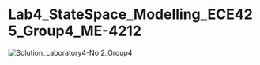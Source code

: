 # Lab4_StateSpace_Modelling_ECE425_Group4_ME-4212

![Solution_Laboratory4-No 2_Group4](https://github.com/user-attachments/assets/6fec0f17-af16-4588-b7b0-e6edc4527123)
